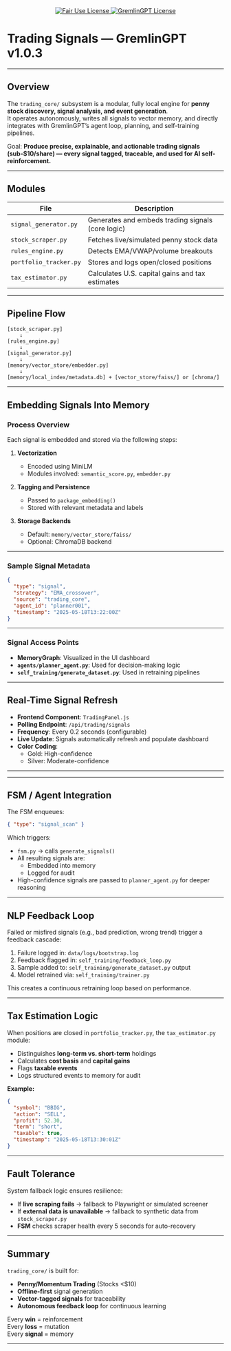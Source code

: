 <link rel="stylesheet" type="text/css" href="docs/custom.css">
<div align="center">
  <a href="https://github.com/statikfintechllc/AscendAI/blob/master/About Us/LICENSE.md">
    <img src="https://img.shields.io/badge/FAIR%20USE-black?style=for-the-badge&logo=dragon&logoColor=gold" alt="Fair Use License"/>
  </a>
  <a href="https://github.com/statikfintechllc/AscendAI/blob/master/About Us/LICENSE.md">
    <img src="https://img.shields.io/badge/GREMLINGPT%20v1.0.3-darkred?style=for-the-badge&logo=dragon&logoColor=gold" alt="GremlinGPT License"/>
  </a>
</div>

# Trading Signals — GremlinGPT v1.0.3

---

## Overview

The `trading_core/` subsystem is a modular, fully local engine for **penny stock discovery, signal analysis, and event generation**.  
It operates autonomously, writes all signals to vector memory, and directly integrates with GremlinGPT’s agent loop, planning, and self-training pipelines.

Goal: **Produce precise, explainable, and actionable trading signals (sub-$10/share) — every signal tagged, traceable, and used for AI self-reinforcement.**

---

## Modules

| File                        | Description                                        |
|-----------------------------|----------------------------------------------------|
| `signal_generator.py`       | Generates and embeds trading signals (core logic)  |
| `stock_scraper.py`          | Fetches live/simulated penny stock data            |
| `rules_engine.py`           | Detects EMA/VWAP/volume breakouts                  |
| `portfolio_tracker.py`      | Stores and logs open/closed positions              |
| `tax_estimator.py`          | Calculates U.S. capital gains and tax estimates    |

---

## Pipeline Flow

```plaintext
[stock_scraper.py]
    ↓
[rules_engine.py]
    ↓
[signal_generator.py]
    ↓
[memory/vector_store/embedder.py]
    ↓
[memory/local_index/metadata.db] + [vector_store/faiss/] or [chroma/]
```

---

## Embedding Signals Into Memory

### Process Overview

Each signal is embedded and stored via the following steps:

1. **Vectorization**  
   - Encoded using MiniLM  
   - Modules involved: `semantic_score.py`, `embedder.py`  

2. **Tagging and Persistence**  
   - Passed to `package_embedding()`  
   - Stored with relevant metadata and labels  

3. **Storage Backends**  
   - Default: `memory/vector_store/faiss/`  
   - Optional: ChromaDB backend  

---

### Sample Signal Metadata

```json
{
  "type": "signal",
  "strategy": "EMA_crossover",
  "source": "trading_core",
  "agent_id": "planner001",
  "timestamp": "2025-05-18T13:22:00Z"
}
```

---

### Signal Access Points

- **MemoryGraph**: Visualized in the UI dashboard  
- **`agents/planner_agent.py`**: Used for decision-making logic  
- **`self_training/generate_dataset.py`**: Used in retraining pipelines  

---

## Real-Time Signal Refresh

- **Frontend Component**: `TradingPanel.js`  
- **Polling Endpoint**: `/api/trading/signals`  
- **Frequency**: Every 0.2 seconds (configurable)  
- **Live Update**: Signals automatically refresh and populate dashboard  
- **Color Coding**:  
  - Gold: High-confidence  
  - Silver: Moderate-confidence  

---

---

## FSM / Agent Integration

The FSM enqueues:

```json
{ "type": "signal_scan" }
```

Which triggers:
- `fsm.py` → calls `generate_signals()`
- All resulting signals are:
  - Embedded into memory
  - Logged for audit
- High-confidence signals are passed to `planner_agent.py` for deeper reasoning

---

## NLP Feedback Loop

Failed or misfired signals (e.g., bad prediction, wrong trend) trigger a feedback cascade:

1. Failure logged in: `data/logs/bootstrap.log`  
2. Feedback flagged in: `self_training/feedback_loop.py`  
3. Sample added to: `self_training/generate_dataset.py` output  
4. Model retrained via: `self_training/trainer.py`  

This creates a continuous retraining loop based on performance.

---

## Tax Estimation Logic

When positions are closed in `portfolio_tracker.py`, the `tax_estimator.py` module:

- Distinguishes **long-term vs. short-term** holdings  
- Calculates **cost basis** and **capital gains**  
- Flags **taxable events**  
- Logs structured events to memory for audit

**Example:**

```json
{
  "symbol": "BBIG",
  "action": "SELL",
  "profit": 52.30,
  "term": "short",
  "taxable": true,
  "timestamp": "2025-05-18T13:30:01Z"
}
```

---

## Fault Tolerance

System fallback logic ensures resilience:

- If **live scraping fails** → fallback to Playwright or simulated screener  
- If **external data is unavailable** → fallback to synthetic data from `stock_scraper.py`  
- **FSM** checks scraper health every 5 seconds for auto-recovery

---

## Summary

`trading_core/` is built for:

- **Penny/Momentum Trading** (Stocks <$10)  
- **Offline-first** signal generation  
- **Vector-tagged signals** for traceability  
- **Autonomous feedback loop** for continuous learning  

Every **win** = reinforcement  
Every **loss** = mutation  
Every **signal** = memory

---
